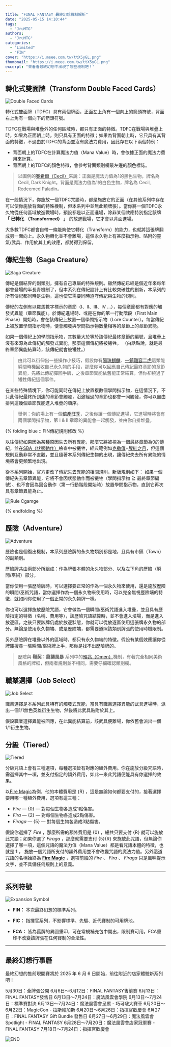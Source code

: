 ```yaml
---

title: "FINAL FANTASY 最終幻想機制解析"
date: "2025-05-15 14:10:44"
tags:
  - "JruMTG"
authors:
  - "JruMTG"
categories:
  - "Limited"
  - "FIN"
cover: "https://i.meee.com.tw/ttX5yGL.png"
thumbnail: "https://i.meee.com.tw/ttX5yGL.png"
excerpt: "來看看最終幻想中出現了哪些機制吧！"
---
```


## 轉化式雙面牌（Transform Double Faced Cards）

![Double Faced Cards](https://i.meee.com.tw/kB22nxW.png)

轉化式雙面牌（TDFC）具有兩個牌面，正面左上角有一個向上的箭頭符號，背面右上角有一個向下的箭頭符號。

TDFC在戰場與堆疊外的任何區域時，都只有正面的特徵。TDFC在戰場與堆疊上時，如果為正面朝上時，則只具有正面的特徵；如果為背面朝上時，它只具有其背面的特徵，不過由於TDFC的背面並沒有魔法力費用，因此存在以下兩個特例：
- 背面朝上的TDFC在計算魔法力值（Mana Value）時，會依據正面的魔法力費用來計算。
- 背面朝上的TDFC的顏色特徵，會參考背面類別欄最左邊的顏色標誌。
> 以圖例的[賽希爾（Cecil）](https://scryfall.com/card/fin/91/cecil-dark-knight-cecil-redeemed-paladin)來說：正面是魔法力值為1的黑色生物，牌名為 Cecil, Dark Knight。背面是魔法力值為1的白色生物，牌名為 Cecil, Redeemed Paladin。

在一般情況下，你施放一個TDFC咒語時，都是施放它的正面（在其他系列中存在可以使你施放背面的特殊機制，但本系列中並無此類牌張）。當你將一個TDFC永久物從任何區域放進戰場時，預設都是以正面進場，除非某個效應特別指定該牌 **「 已轉化 （Transformed） 」** 的放進戰場，它才會以背面進場。

大多數TDFC都會自帶一條能夠使它轉化（Transform）的能力，也就將這張牌翻成另一面向上。永久物轉化並不會離場，這個永久物上有甚麼指示物、貼附的靈氣/武具、作用於其上的效應，都將得到保留。




## 傳紀生物（Saga Creature）

![Saga Creature](https://i.meee.com.tw/yfAZ9GM.png)

傳紀是個結界的副類別，擁有自己專屬的特殊規則。雖然傳紀已經是個近年來每年都會登場的半長青機制了，但本系列在傳紀設計上有比較突破性的創新，本系列的所有傳紀都同時是生物，這也使它需要同時遵守傳紀與生物的規則。

傳紀的左側有以羅馬數字標示的章節（I、II、III、IV ...），每個章節都有對應的觸發式異能（章節異能）。於傳紀進場時、或是在你的第一行動階段（First Main Phase）開始時，會在該傳紀上放置一個學問指示物（Lore Counter）。每當傳紀上被放置學問指示物時，便會觸發與學問指示物數量相等的章節上的章節異能。

如果一個傳紀上的學問指示物，其數量大於等於該傳紀最終章節的編號，且堆疊上沒有來源為此傳紀的觸發式異能，那麼這個傳紀將被犧牲。
（白話點說，就是最終章節異能結算時，該傳紀就會被犧牲。）

> 由此可以衍伸出一些操作小技巧，假設你有[陽珠麒麟](https://scryfall.com/card/tdm/29/sunpearl-kirin)、[一鎮難容二虎](https://scryfall.com/card/otj/74/this-town-aint-big-enough)這類能瞬間時機回收自己永久物的手段，那麼你可以回應自己傳紀最終章節的章節異能，先將此傳紀彈回手牌，之後章節異能依舊能正常結算，但你卻繞過了犧牲傳紀這個事件。

在某些特殊情境下，你可能同時在傳紀上放置複數個學問指示物，在這情況下，不只此傳紀最終所到達的章節會觸發，沿途經過的章節也都會一同觸發，你可以自由排列這幾個章節異能進入堆疊的順序。
>舉例：你的場上有一個[倍產旺季](https://scryfall.com/card/fdn/216/doubling-season)，之後你讓一個傳紀進場，它進場時將會有兩個學問指示物，第 I & II 章節的異能會一起觸發，並由你自排堆疊。


{% folding blue :: FIN傳紀規則修改 %}

以往傳紀如果因為某種原因失去所有異能，那麼它將被視為一個最終章節為0的傳紀，並在[SBA（狀態動作）](https://mtg.fandom.com/wiki/State-based_action)檢查中被犧牲，經典範例如[克撒傳](https://scryfall.com/card/mh2/259/urzas-saga)+[腥紅之月](https://scryfall.com/card/2xm/118/blood-moon)，但這個規則互動非常不直觀，並且隨著本系列傳紀生物的出現，讓傳紀失去所有異能的情境將會更頻繁地出現。

從本系列開始，官方更改了傳紀失去異能的相關規則，新版規則如下：
如果一個傳紀失去章節異能，它將不會因狀態動作而被犧牲（學問指示物 ≧ 最終章節編號）、也不會因為回合動作（第一行動階段開始時）放置學問指示物，直到它再次具有章節異能為止。

![Rule Cgamge](https://i.meee.com.tw/F5rIbZc.png)

{% endfolding %}


## 歷險（Adventure）

![Adventure](https://i.meee.com.tw/6u4kBBt.png)

歷險也是個復出機制，本系列歷險牌的永久物類別都是地，且具有市鎮（Town）的副類別。

歷險牌共由兩部分所組成：作為牌張本體的永久物部分、以及左下角的歷險（瞬間/巫術）部分。

當你使用一張歷險牌時，可以選擇要正常的作為一個永久物來使用，還是施放歷險的瞬間/巫術咒語，當你選擇作為一個永久物來使用時，可以完全無視歷險端的特徵，就如同你使用了一個正常的永久物牌一樣。

你也可以選擇施放歷險咒語，它會做為一個瞬間/巫術咒語進入堆疊，並且具有歷險指定的特徵（名稱、費用等），該歷險咒語結算時，並不會進入墳場，而是進入放逐區，之後只要該牌仍處於放逐狀態，你就可以從放逐區使用這張牌永久物的部分。無論是使用永久物端、或是歷險端，都需要遵照該類別牌張的使用時機限制。

另外歷險牌在堆疊以外的區域時，都只有永久物端的特徵。假設有某個效應讓你從牌庫搜尋一張瞬間/巫術牌上手，那你是找不出歷險牌的。

>歷險與 **韃契：龍襲風暴** 系列中的[預兆（Omen）](https://guildmagesforum.tw/TDM-mechanism/#%E9%A0%90%E5%85%86%EF%BC%88Omen%EF%BC%89)機制，有著完全相同美術風格的牌框，但兩者規則並不相同，需要仔細確認類別欄。



## 職業選擇（Job Select）

![Job Select](https://i.meee.com.tw/2xNINXo.png)

職業選擇是本系列武具特有的觸發式異能，當具有職業選擇異能的武具進場時，派出一個1/1無色英雄衍生生物，然後將此武具貼附於其上。

假設職業選擇異能被回應，在此異能結算前，該武具便離場，你依舊會派出一個1/1衍生生物。




## 分級（Tiered）

![Tiered](https://i.meee.com.tw/yov1AOw.png)

分級咒語上會有三種選項，每種選項皆有對應的額外費用。你在施放分級咒語時，需選擇其中一項，並支付指定的額外費用，如此一來此咒語便能具有你選擇的效果。

以[Fire Magic](https://scryfall.com/card/fin/136/fire-magic)為例，他的本體費用是 {R} ，這是無論如何都要支付的，接著選擇要用哪一種額外費用，選項有這三種：

- *Fire* — {0} — 對每個生物各造成1點傷害。
- *Fira* — {2} — 對每個生物各造成2點傷害。
- *Firaga* — {5} — 對每個生物各造成3點傷害。

假設你選擇了 *Fire* ，那麼所需的額外費用是 {0} ，總共只要支付 {R} 就可以施放此咒語；如果你選了 *Firaga* ，那麼就需要支付 {5}{R} 來施放此咒語，但無論你選擇了哪一項，這個咒語的魔法力值（Mana Value）都是看咒語本體的特徵，也就是 **1** ， 施放一個咒語所支付的額外費用並不會改變咒語的魔法力值。另外這道咒語的名稱始終為 **[Fire Magic](https://scryfall.com/card/fin/136/fire-magic)** ，選項前綴的 *Fire* 、 *Fira* 、 *Firaga* 只是風味提示文字，並不具備任何規則上的意義。 




---

## 系列符號

![Expansion Symbol](https://i.meee.com.tw/qSIA6WX.png)

- **FIN：** 本次最終幻想的標準系列。

- **FIC：** 指揮官系列，不影響標準、先驅、近代賽制的可用牌池。

- **FCA：** 皆為舊牌的異圖重印，可在常規補充包中開出，限制賽可用。FCA重印不改變該牌張在任何賽制的合法性。




---

## 最終幻想行事曆

最終幻想的售前現開賽將於 2025 年 6 月 6 日開始，前往附近的店家體驗新系列吧！

5月30日：全牌張公開
6月6日～6月12日：FINAL FANTASY售前賽
6月13日：FINAL FANTASY發售日
6月13日～7月24日：魔法風雲會學院
6月13日～7月24日：標準賽對決
6月13日～7月24日：魔法風雲會呈獻 - 巧可啵大賽車
6月20日～6月22日：MagicCon - 拉斯維加斯
6月20日～6月26日：指揮官歡慶會
6月27日：FINAL FANTASY Gift Bundle 發售日
6月27日～6月29日：魔法風雲會Spotlight - FINAL FANTASY
6月28日～7月20日：魔法風雲會店家冠軍賽 - FINAL FANTASY
7月18日～7月24日：指揮官歡慶會




![END](https://i.meee.com.tw/QeeU6Zl.png)
